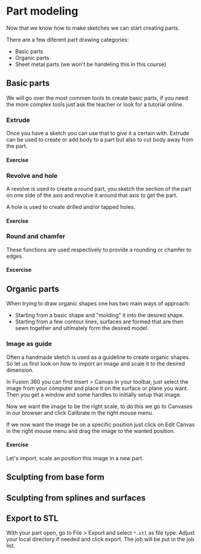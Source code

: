 # Part modeling

Now that we know how to make sketches we can start creating parts. 

There are a few diferent part drawing categories:
* Basic parts
* Organic parts
* Sheet metal parts (we won't be handeling this in this course)

## Basic parts

We will go over the most commen tools to create basic parts, if you need the more complex tools just ask the teacher or look for a tutorial online.

### Extrude

Once you have a sketch you can use that to give it a certain with. Extrude can be used to create or add body to a part but also to cut body away from the part.

#### Exercise

<!-- TODO: het onderdeel op pg 35 van de cursus OP hier plaatsen -->

### Revolve and hole

A revolve is used to create a round part, you sketch the section of the part on one side of the axis and revolve it around that axis to get the part.

A hole is used to create drilled and/or tapped holes.

#### Exercise

<!-- TODO: de flens rechts boven op pg 42 van de cursus OP hier plaatsen maar met getapte gaten -->

### Round and chamfer

These functions are used respectively to provide a rounding or chamfer to edges.

#### Excercise

<!-- TODO: de bicycle rocker arm van de fusion 360 training hier plaatsen maar afgeronde randen en verzinking aan de boringen -->

## Organic parts

When trying to draw organic shapes one has two main ways of approach:
* Starting from a basic shape and "molding" it into the desired shape.
* Starting from a few contour lines, surfaces are formed that are then sewn together and ultimately form the desired model.

### Image as guide

Often a handmade sketch is used as a guideline to create organic shapes. So let us first look on how to import an image and scale it to the desired dimension.

In Fusion 360 you can find Insert > Canvas in your toolbar, just select the image from your computer and place it on the surface or plane you want. Then you get a window and some handles to initially setup that image.

Now we want the image to be the right scale, to do this we go to Canvases in our browser and click Calibrate in the right mouse menu.

If we now want the image be on a specific position just click on Edit Canvas in the right mouse menu and drag the image to the wanted position.

#### Exercise

Let's import, scale an position this image in a new part.

<!-- TODO: Een geschikte afbeelding zoeken om hier te plaatsen -->

## Sculpting from base form

<!-- TODO: Een geschikt voorbeeld zoeken om hier te plaatsen -->

## Sculpting from splines and surfaces

<!-- TODO: Een geschikt voorbeeld zoeken om hier te plaatsen -->

## Export to STL

With your part open, go to File > Export and select `*.stl` as file type.
Adjust your local directory if needed and click export.
The job will be put in the job list.


